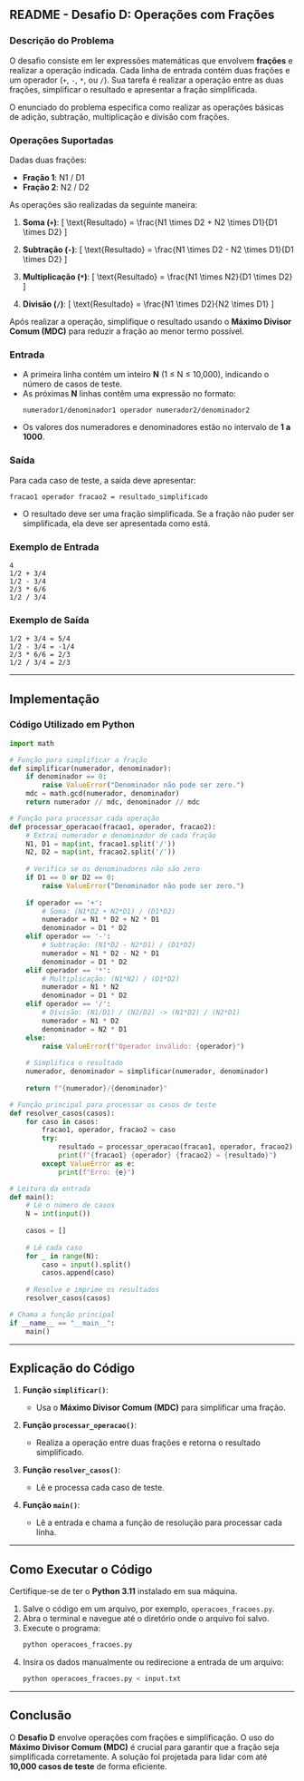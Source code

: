 ## README - Desafio D: Operações com Frações

### Descrição do Problema

O desafio consiste em ler expressões matemáticas que envolvem **frações** e realizar a operação indicada. Cada linha de entrada contém duas frações e um operador (`+`, `-`, `*`, ou `/`). Sua tarefa é realizar a operação entre as duas frações, simplificar o resultado e apresentar a fração simplificada.

O enunciado do problema especifica como realizar as operações básicas de adição, subtração, multiplicação e divisão com frações.

### Operações Suportadas
Dadas duas frações:
- **Fração 1**: N1 / D1
- **Fração 2**: N2 / D2

As operações são realizadas da seguinte maneira:

1. **Soma (`+`)**:
   \[
   \text{Resultado} = \frac{N1 \times D2 + N2 \times D1}{D1 \times D2}
   \]

2. **Subtração (`-`)**:
   \[
   \text{Resultado} = \frac{N1 \times D2 - N2 \times D1}{D1 \times D2}
   \]

3. **Multiplicação (`*`)**:
   \[
   \text{Resultado} = \frac{N1 \times N2}{D1 \times D2}
   \]

4. **Divisão (`/`)**:
   \[
   \text{Resultado} = \frac{N1 \times D2}{N2 \times D1}
   \]

Após realizar a operação, simplifique o resultado usando o **Máximo Divisor Comum (MDC)** para reduzir a fração ao menor termo possível.

### Entrada

- A primeira linha contém um inteiro **N** (1 ≤ N ≤ 10,000), indicando o número de casos de teste.
- As próximas **N** linhas contêm uma expressão no formato:
  ```
  numerador1/denominador1 operador numerador2/denominador2
  ```
- Os valores dos numeradores e denominadores estão no intervalo de **1 a 1000**.

### Saída

Para cada caso de teste, a saída deve apresentar:
```
fracao1 operador fracao2 = resultado_simplificado
```

- O resultado deve ser uma fração simplificada. Se a fração não puder ser simplificada, ela deve ser apresentada como está.

### Exemplo de Entrada
```
4
1/2 + 3/4
1/2 - 3/4
2/3 * 6/6
1/2 / 3/4
```

### Exemplo de Saída
```
1/2 + 3/4 = 5/4
1/2 - 3/4 = -1/4
2/3 * 6/6 = 2/3
1/2 / 3/4 = 2/3
```

---

## Implementação

### Código Utilizado em Python

```python
import math

# Função para simplificar a fração
def simplificar(numerador, denominador):
    if denominador == 0:
        raise ValueError("Denominador não pode ser zero.")
    mdc = math.gcd(numerador, denominador)
    return numerador // mdc, denominador // mdc

# Função para processar cada operação
def processar_operacao(fracao1, operador, fracao2):
    # Extrai numerador e denominador de cada fração
    N1, D1 = map(int, fracao1.split('/'))
    N2, D2 = map(int, fracao2.split('/'))
    
    # Verifica se os denominadores não são zero
    if D1 == 0 or D2 == 0:
        raise ValueError("Denominador não pode ser zero.")
    
    if operador == '+':
        # Soma: (N1*D2 + N2*D1) / (D1*D2)
        numerador = N1 * D2 + N2 * D1
        denominador = D1 * D2
    elif operador == '-':
        # Subtração: (N1*D2 - N2*D1) / (D1*D2)
        numerador = N1 * D2 - N2 * D1
        denominador = D1 * D2
    elif operador == '*':
        # Multiplicação: (N1*N2) / (D1*D2)
        numerador = N1 * N2
        denominador = D1 * D2
    elif operador == '/':
        # Divisão: (N1/D1) / (N2/D2) -> (N1*D2) / (N2*D1)
        numerador = N1 * D2
        denominador = N2 * D1
    else:
        raise ValueError(f"Operador inválido: {operador}")
    
    # Simplifica o resultado
    numerador, denominador = simplificar(numerador, denominador)
    
    return f"{numerador}/{denominador}"

# Função principal para processar os casos de teste
def resolver_casos(casos):
    for caso in casos:
        fracao1, operador, fracao2 = caso
        try:
            resultado = processar_operacao(fracao1, operador, fracao2)
            print(f"{fracao1} {operador} {fracao2} = {resultado}")
        except ValueError as e:
            print(f"Erro: {e}")

# Leitura da entrada
def main():
    # Lê o número de casos
    N = int(input())
    
    casos = []
    
    # Lê cada caso
    for _ in range(N):
        caso = input().split()
        casos.append(caso)
    
    # Resolve e imprime os resultados
    resolver_casos(casos)

# Chama a função principal
if __name__ == "__main__":
    main()

```

---

## Explicação do Código

1. **Função `simplificar()`**:
   - Usa o **Máximo Divisor Comum (MDC)** para simplificar uma fração.

2. **Função `processar_operacao()`**:
   - Realiza a operação entre duas frações e retorna o resultado simplificado.

3. **Função `resolver_casos()`**:
   - Lê e processa cada caso de teste.

4. **Função `main()`**:
   - Lê a entrada e chama a função de resolução para processar cada linha.

---

## Como Executar o Código

Certifique-se de ter o **Python 3.11** instalado em sua máquina.

1. Salve o código em um arquivo, por exemplo, `operacoes_fracoes.py`.
2. Abra o terminal e navegue até o diretório onde o arquivo foi salvo.
3. Execute o programa:
   ```bash
   python operacoes_fracoes.py
   ```
4. Insira os dados manualmente ou redirecione a entrada de um arquivo:
   ```bash
   python operacoes_fracoes.py < input.txt
   ```

---

## Conclusão

O **Desafio D** envolve operações com frações e simplificação. O uso do **Máximo Divisor Comum (MDC)** é crucial para garantir que a fração seja simplificada corretamente. A solução foi projetada para lidar com até **10,000 casos de teste** de forma eficiente.
